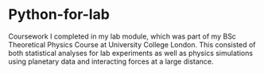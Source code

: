 # Python-for-lab
Coursework I completed in my lab module, which was part of my BSc Theoretical Physics Course at University College London. 
This consisted of both statistical analyses for lab experiments as well as physics simulations using planetary data and interacting forces at a large distance.  

